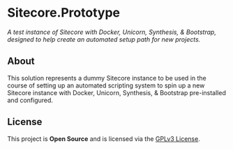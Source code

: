 # Sitecore.Prototype
_A test instance of Sitecore with Docker, Unicorn, Synthesis, & Bootstrap,
designed to help create an automated setup path for new projects._

## About
This solution represents a dummy Sitecore instance to be used in the course of
setting up an automated scripting system to spin up a new Sitecore instance with
Docker, Unicorn, Synthesis, & Bootstrap pre-installed and configured.

## License
This project is **Open Source** and is licensed via the [GPLv3 License](/LICENSE.md).
